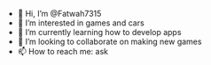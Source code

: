 - 👋 Hi, I’m @Fatwah7315
- 👀 I’m interested in games and cars
- 🌱 I’m currently learning how to develop apps
- 💞️ I’m looking to collaborate on making new games
- 📫 How to reach me: ask

<!---
Fatwah7315/Fatwah7315 is a ✨ special ✨ repository because its `README.md` (this file) appears on your GitHub profile.
You can click the Preview link to take a look at your changes.
--->
